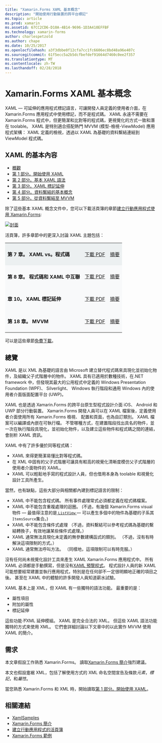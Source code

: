 ```yaml
---
title: "Xamarin.Forms XAML 基本概念"
description: "開始使用行動裝置的跨平台標記"
ms.topic: article
ms.prod: xamarin
ms.assetid: 67CC2CD6-D10A-4B14-9696-1D3A410EFFBF
ms.technology: xamarin-forms
author: charlespetzold
ms.author: chape
ms.date: 10/25/2017
ms.openlocfilehash: a3f3dbbe0f12cfa7cc1fc6606ec8bd48a96e407c
ms.sourcegitcommit: 61f5ecc5a2b5dcfbefdef91664d7460c0ee2f357
ms.translationtype: MT
ms.contentlocale: zh-TW
ms.lasthandoff: 02/28/2018
---
```

# <a name="xamarinforms-xaml-basics"></a>Xamarin.Forms XAML 基本概念

XAML — 可延伸的應用程式標記語言，可讓開發人員定義的使用者介面，在 Xamarin.Forms 應用程式中使用標記，而不是程式碼。 XAML 永遠不需要在 Xamarin.Forms 程式中，但更簡潔和比對等的程式碼，更視覺化的方式一致和潛在 toolable。 XAML 是特別適合搭配熱門 MVVM (模型-檢視-ViewModel) 應用程式架構： XAML 定義的檢視，透過以 XAML 為基礎的資料繫結連結到 ViewModel 程式碼。

## <a name="xaml-basics-contents"></a>XAML 的基本內容

* [概觀](#Overview)
* [第 1 部分。開始使用 XAML](~/xamarin-forms/xaml/xaml-basics/get-started-with-xaml.md)
* [第 2 部分。基本 XAML 語法](~/xamarin-forms/xaml/xaml-basics/essential-xaml-syntax.md)
* [第 3 部分。XAML 標記延伸](~/xamarin-forms/xaml/xaml-basics/xaml-markup-extensions.md)
* [第 4 部分。資料繫結的基本概念](~/xamarin-forms/xaml/xaml-basics/data-binding-basics.md)
* [第 5 部分。從資料繫結至 MVVM](~/xamarin-forms/xaml/xaml-basics/data-bindings-to-mvvm.md)

除了這些基本 XAML 概念文件中，您可以下載活頁簿的章節[建立行動應用程式使用 Xamarin.Forms](~/xamarin-forms/creating-mobile-apps-xamarin-forms/index.md):

[![](images/cover-sml.png "封面")](~/xamarin-forms/creating-mobile-apps-xamarin-forms/index.md)

活頁簿，許多章節中的更深入討論 XAML 主題包括：

<table style="border:0px; box-shadow:0 0px 0px" cellpadding="0" cellspacing="2" border="0" width="85%">
<tr style="background:#ecf0f1">
  <td style="border:0px;">
    <h4>第 7 章。 XAML vs。程式碼</h4>
  </td>
  <td style="border:0px;" align="right"><a href="https://download.xamarin.com/developer/xamarin-forms-book/XamarinFormsBook-Ch07-Apr2016.pdf">下載 PDF</a> </td>
  <td style="border:0px;" align="right"><a href="~/xamarin-forms/creating-mobile-apps-xamarin-forms/summaries/chapter07.md">摘要</a></td>
</tr>
<tr style="background:#f8f9fa">
  <td style="border:0px;">
    <h4>第 8 章。 程式碼和 XAML 中互聯</h4>
  </td>
  <td style="border:0px;" align="right"><a href="https://download.xamarin.com/developer/xamarin-forms-book/XamarinFormsBook-Ch08-Apr2016.pdf">下載 PDF</a> </td>
  <td style="border:0px;" align="right"><a href="~/xamarin-forms/creating-mobile-apps-xamarin-forms/summaries/chapter08.md">摘要</a></td>
</tr>
<tr style="background:#f8f9fa">
  <td style="border:0px;">
    <h4>章 10。 XAML 標記延伸</h4>
  </td>
  <td style="border:0px;" align="right"><a href="https://download.xamarin.com/developer/xamarin-forms-book/XamarinFormsBook-Ch10-Apr2016.pdf">下載 PDF</a> </td>
  <td style="border:0px;" align="right"><a href="~/xamarin-forms/creating-mobile-apps-xamarin-forms/summaries/chapter10.md">摘要</a></td>
</tr>
<tr style="background:#f8f9fa">
  <td style="border:0px;">
    <h4>第 18 章。 MVVM</h4>
  </td>
  <td style="border:0px;" align="right"><a href="https://download.xamarin.com/developer/xamarin-forms-book/XamarinFormsBook-Ch18-Apr2016.pdf">下載 PDF</a> </td>
  <td style="border:0px;" align="right"><a href="~/xamarin-forms/creating-mobile-apps-xamarin-forms/summaries/chapter18.md">摘要</a></td></tr>
</table>

可以是這些章節[免費下載](~/xamarin-forms/creating-mobile-apps-xamarin-forms/index.md)。

<a name="Overview" />

## <a name="overview"></a>總覽

XAML 是以 XML 為基礎的語言由 Microsoft 建立替代程式碼來具現化並初始化物件，及組織父子式階層中的物件。 XAML 具有已適用於數種技術，在.NET framework 中，但發現其最大的公用程式中定義的 Windows Presentation Foundation (WPF)、 Silverlight、 Windows 執行階段和通用 Windows 內的使用者介面版面配置平台 (UWP)。

XAML 也是透過 Xamarin.Forms 的跨平台原生型程式設計介面 iOS、 Android 和 UWP 部分行動裝置。 Xamarin.Forms 開發人員可以在 XAML 檔案後，定義使用者介面使用所有 Xamarin.Forms 檢視、 配置和頁面，也為自訂類別。 XAML 檔案可以編譯或內嵌在可執行檔。 不管哪種方式，在建置階段找出具名的物件，並一次在執行階段具現化，並初始化物件，以及建立這些物件和程式碼之間的連結，會剖析 XAML 資訊。

XAML 中有了許多優於同等程式碼：

-  XAML 來得更簡潔易懂比對等程式碼。
-  在 XML 中固有的父子式階層可讓具有較高的視覺化清晰度模仿父子式階層的使用者介面物件的 XAML。
-  XAML 可以輕鬆地手寫的程式設計人員，但也借用本身為 toolable 和視覺化設計工具所產生。

當然，也有缺點，這些大部分與相關都內建到標記語言的限制：

-  XAML 中不能包含程式碼。 所有事件處理常式必須都定義在程式碼檔案。
-  XAML 中不能包含重複處理的迴圈。 (不過，有幾個 Xamarin.Forms visual 物件 — 最值得注意的是[ `ListView` ](https://developer.xamarin.com/api/type/Xamarin.Forms.ListView/) — 可以產生多個中的物件為基礎的子系其`ItemsSource`集合。)
-  XAML 中不能包含條件式處理 （不過，資料繫結可以參考程式碼為基礎的繫結轉換子，有效地讓某些條件式處理。）
-  XAML 通常無法具現化未定義的無參數建構函式的類別。 （不過，沒有有時解決這項限制的方式。）
-  XAML 通常無法呼叫方法。 （同樣地，這項限制可以有時克服。）

沒有任何尚未視覺化設計工具來產生 XAML Xamarin.Forms 應用程式中。 所有 XAML 必須都是手動撰寫，但是沒有[XAML 預覽程式](~/xamarin-forms/xaml/xaml-previewer.md)。 程式設計人員的新 XAML 可能想要經常建置並執行應用程式，特別是在任何卻不一定很明顯地正確的項目之後。 甚至在 XAML 中的體驗的許多開發人員知道薪水試驗。

XAML 基本上是 XML，但 XAML 有一些獨特的語法功能。 最重要的是：

- 屬性項目
- 附加的屬性
- 標記延伸

這些功能*不*XML 延伸模組。 XAML 是完全合法的 XML。 但這些 XAML 語法功能獨特的方式來使用 XML。 它們會詳細討論以下文章中的以此實作 MVVM 使用 XAML 的簡介。

## <a name="requirements"></a>需求

本文章假設工作熟悉 Xamarin.Forms。 讀取[Xamarin.Forms 簡介](~/xamarin-forms/get-started/introduction-to-xamarin-forms.md)強烈建議。

本文也假設疐裾 XML，包括了解使用方式的 XML 命名空間宣告及條款*元素*，*標記*，和*屬性*。

當您熟悉 Xamarin.Forms 和 XML 時，開始讀取[第 1 部分。開始使用 XAML](~/xamarin-forms/xaml/xaml-basics/get-started-with-xaml.md)。



## <a name="related-links"></a>相關連結

- [XamlSamples](https://developer.xamarin.com/samples/xamarin-forms/XamlSamples/)
- [Xamarin.Forms 簡介](~/xamarin-forms/get-started/introduction-to-xamarin-forms.md)
- [建立行動應用程式的活頁簿](~/xamarin-forms/creating-mobile-apps-xamarin-forms/index.md)
- [Xamarin.Forms 範例](https://developer.xamarin.com/samples/xamarin-forms/all/)
